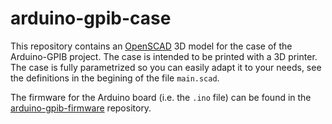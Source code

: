 # arduino-gpib-case

This repository contains an [OpenSCAD](https://www.openscad.org/) 3D model for the case of the Arduino-GPIB project. The case is intended to be printed with a 3D printer. The case is fully parametrized so you can easily adapt it to your needs, see the definitions in the begining of the file ```main.scad```.

The firmware for the Arduino board (i.e. the ```.ino``` file) can be found in the [arduino-gpib-firmware](https://github.com/SengerM/arduino-gpib-firmware) repository.
